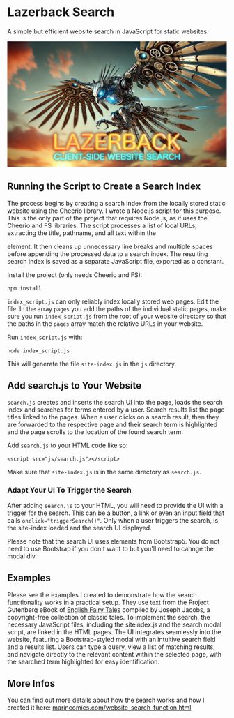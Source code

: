 # Lazerback Search
A simple but efficient website search in JavaScript for static websites.

![The Lazerback Search](img/lazerback-title-image.jpg)

## Running the Script to Create a Search Index
The process begins by creating a search index from the locally stored static website using the Cheerio library. I wrote a Node.js script for this purpose. This is the only part of the project that requires Node.js, as it uses the Cheerio and FS libraries. The script processes a list of local URLs, extracting the title, pathname, and all text within the <main> element. It then cleans up unnecessary line breaks and multiple spaces before appending the processed data to a search index. The resulting search index is saved as a separate JavaScript file, exported as a constant.

Install the project (only needs Cheerio and FS):
```
npm install
```

`index_script.js` can only reliably index locally stored web pages. Edit the file. In the array `pages` you add the paths of the individual static pages, make sure you run `index_script.js` from the root of your website directory so that the paths in the `pages` array match the relative URLs in your website.

Run `index_script.js` with:
```
node index_script.js
```

This will generate the file `site-index.js` in the `js` directory.

## Add search.js to Your Website
`search.js` creates and inserts the search UI into the page, loads the search index and searches for terms entered by a user. Search results list the page titles linked to the pages. When a user clicks on a search result, then they are forwarded to the respective page and their search term is highlighted and the page scrolls to the location of the found search term.

Add `search.js` to your HTML code like so:
```
<script src="js/search.js"></script>
```
Make sure that `site-index.js` is in the same directory as `search.js`.

### Adapt Your UI To Trigger the Search
After adding `search.js` to your HTML, you will need to provide the UI with a trigger for the search. This can be a button, a link or even an input field that calls `onclick="triggerSearch()"`. Only when a user triggers the search, is the site-index loaded and the search UI displayed.

Please note that the search UI uses elements from Bootstrap5. You do not need to use Bootstrap if you don't want to but you'll need to cahnge the modal div.

## Examples
Please see the examples I created to demonstrate how the search functionality works in a practical setup. They use text from the Project Gutenberg eBook of [English Fairy Tales](https://www.gutenberg.org/ebooks/7439) compiled by Joseph Jacobs, a copyright-free collection of classic tales. To implement the search, the necessary JavaScript files, including the siteindex.js and the search modal script, are linked in the HTML pages. The UI integrates seamlessly into the website, featuring a Bootstrap-styled modal with an intuitive search field and a results list. Users can type a query, view a list of matching results, and navigate directly to the relevant content within the selected page, with the searched term highlighted for easy identification.

## More Infos
You can find out more details about how the search works and how I created it here: [marincomics.com/website-search-function.html](https://marincomics.com/website-search-function.html)
